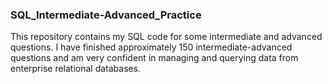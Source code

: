 ### SQL_Intermediate-Advanced_Practice

This repository contains my SQL code for some intermediate and advanced questions. I have finished approximately 150 intermediate-advanced questions and am very confident in managing and querying data from enterprise relational databases. 
